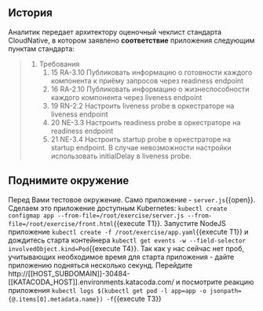## История

Аналитик передает архитектору оценочный чеклист стандарта CloudNative, в котором заявлено **соответствие** приложения следующим пунктам стандарта:
> 1. Требования
>     1. 15 RA-3.10 Публиковать информацию о готовности каждого компонента к приёму запросов через readiness endpoint
>     1. 16 RA-2.10 Публиковать информацию о жизнеспособности каждого компонента через liveness endpoint
>     1. 19 RN-2.2  Настроить liveness probe в оркестраторе на liveness endpoint
>     1. 20 NE-3.3  Настроить readiness probe в оркестраторе на readiness endpoint
>     1. 21 NE-3.4  Настроить startup probe в оркестраторе на startup endpoint. В случае невозможности настройки использовать initialDelay в liveness probe.

## Поднимите окружение
Перед Вами тестовое окружение. Само приложение - `server.js`{{open}}. Сделаем это приложение доступным Kubernetes: `kubectl create configmap app --from-file=/root/exercise/server.js --from-file=/root/exercise/front.html`{{execute T1}}. Запустите NodeJS приложение `kubectl create -f /root/exercise/app.yaml`{{execute T1}} и дождитесь старта контейнера `kubectl get events -w --field-selector involvedObject.kind=Pod`{{execute T4}}. Так как у нас сейчас нет проб, учитывающих необходимое время для старта приложения - дайте приложению подняться несколько секунд. Перейдите http://[[HOST_SUBDOMAIN]]-30484-[[KATACODA_HOST]].environments.katacoda.com/ и посмотрите реакцию приложения `kubectl logs $(kubectl get pod -l app=app -o jsonpath={@.items[0].metadata.name}) -f`{{execute T3}}
